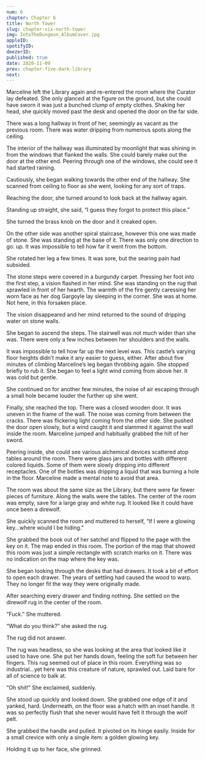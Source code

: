 ```yaml
---
num: 6
chapter: Chapter 6
title: North Tower
slug: chapter-six-north-tower
img: IntoTheDungeon_AlbumCover.jpg
appleID: 
spotifyID: 
deezerID:
published: true
date: 2020-11-09
prev: chapter-five-dark-library
next:
---
```

Marceline left the Library again and re-entered the room where the Curator lay defeated. She only glanced at the figure on the ground, but she could have sworn it was just a bunched clump of empty clothes. Shaking her head, she quickly moved past the desk and opened the door on the far side.

There was a long hallway in front of her, seemingly as vacant as the previous room. There was water dripping from numerous spots along the ceiling. 

The interior of the hallway was illuminated by moonlight that was shining in from the windows that flanked the walls. She could barely make out the door at the other end. Peering through one of the windows, she could see it had started raining.

Cautiously, she began walking towards the other end of the hallway. She scanned from ceiling to floor as she went, looking for any sort of traps.

Reaching the door, she turned around to look back at the hallway again.

Standing up straight, she said, “I guess they forgot to protect this place.”

She turned the brass knob on the door and it creaked open.

On the other side was another spiral staircase, however this one was made of stone. She was standing at the base of it. There was only one direction to go: up. It was impossible to tell how far it went from the bottom.

She rotated her leg a few times. It was sore, but the searing pain had subsided.

The stone steps were covered in a burgundy carpet. Pressing her foot into the first step, a vision flashed in her mind. She was standing on the rug that sprawled in front of her hearth. The warmth of the fire gently caressing her worn face as her dog Gargoyle lay sleeping in the corner. She was at home. Not here, in this forsaken place.

The vision disappeared and her mind returned to the sound of dripping water on stone walls.

She began to ascend the steps. The stairwell was not much wider than she was. There were only a few inches between her shoulders and the walls.

It was impossible to tell how far up the next level was. This castle’s varying floor heights didn’t make it any easier to guess, either. After about five minutes of climbing Marceline’s leg began throbbing again. She stopped briefly to rub it. She began to feel a light wind coming from above her. It was cold but gentle.

She continued on for another few minutes, the noise of air escaping through a small hole became louder the further up she went.

Finally, she reached the top. There was a closed wooden door. It was uneven in the frame of the wall. The noise was coming from between the cracks. There was flickering light coming from the other side. She pushed the door open slowly, but a wind caught it and slammed it against the wall inside the room. Marceline jumped and habitually grabbed the hilt of her sword.

Peering inside, she could see various alchemical devices scattered atop tables around the room. There were glass jars and bottles with different colored liquids. Some of them were slowly dripping into different receptacles. One of the bottles was dripping a liquid that was burning a hole in the floor. Marceline made a mental note to avoid that area.

The room was about the same size as the Library, but there were far fewer pieces of furniture. Along the walls were the tables. The center of the room was empty, save for a large gray and white rug. It looked like it could have once been a direwolf.

She quickly scanned the room and muttered to herself, “If I were a glowing key...where would I be hiding.”

She grabbed the book out of her satchel and flipped to the page with the key on it. The map ended in this room. The portion of the map that showed this room was just a simple rectangle with scratch marks on it. There was no indication on the map where the key was.

She began looking through the desks that had drawers. It took a bit of effort to open each drawer. The years of settling had caused the wood to warp. They no longer fit the way they were originally made.

After searching every drawer and finding nothing. She settled on the direwolf rug in the center of the room.

“Fuck.” She muttered.

“What do you think?” she asked the rug.

The rug did not answer.

The rug was headless, so she was looking at the area that looked like it used to have one. She put her hands down, feeling the soft fur between her fingers. This rug seemed out of place in this room. Everything was so industrial...yet here was this creature of nature, sprawled out. Laid bare for all of science to balk at.

“Oh shit!” She exclaimed, suddenly.

She stood up quickly and looked down. She grabbed one edge of it and yanked, hard. Underneath, on the floor was a hatch with an inset handle. It was so perfectly flush that she never would have felt it through the wolf pelt.

She grabbed the handle and pulled. It pivoted on its hinge easily. Inside for a small crevice with only a single item: a golden glowing key.

Holding it up to her face, she grinned.
